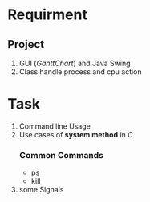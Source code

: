 # Requirment
## Project 
1. GUI (*GanttChart*) and  Java Swing 
2. Class handle process and cpu action 

# Task
1. Command line Usage 
2. Use cases of **system method** in _C_
    ### Common Commands 
    * ps
    * kill 
3. some Signals